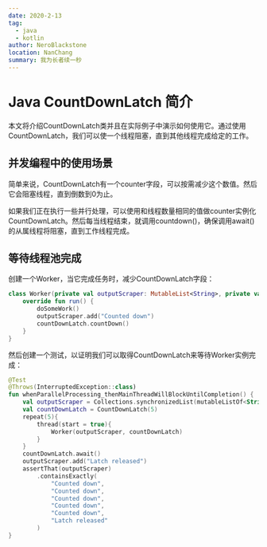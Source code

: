 ```yaml
---
date: 2020-2-13
tag: 
  - java
  - kotlin
author: NeroBlackstone
location: NanChang
summary: 我为长者续一秒
---
```


# Java CountDownLatch 简介

本文将介绍CountDownLatch类并且在实际例子中演示如何使用它。通过使用CountDownLatch，我们可以使一个线程阻塞，直到其他线程完成给定的工作。

## 并发编程中的使用场景

简单来说，CountDownLatch有一个counter字段，可以按需减少这个数值。然后它会阻塞线程，直到倒数到0为止。

如果我们正在执行一些并行处理，可以使用和线程数量相同的值做counter实例化CountDownLatch。然后每当线程结束，就调用countdown()，确保调用await()的从属线程将阻塞，直到工作线程完成。

## 等待线程池完成

创建一个Worker，当它完成任务时，减少CountDownLatch字段：

``` kotlin
class Worker(private val outputScraper: MutableList<String>, private val countDownLatch: CountDownLatch) : Runnable {
    override fun run() {
        doSomeWork()
        outputScraper.add("Counted down")
        countDownLatch.countDown()
    }
}
```

然后创建一个测试，以证明我们可以取得CountDownLatch来等待Worker实例完成：

``` kotlin
@Test
@Throws(InterruptedException::class)
fun whenParallelProcessing_thenMainThreadWillBlockUntilCompletion() {
    val outputScraper = Collections.synchronizedList(mutableListOf<String>())
    val countDownLatch = CountDownLatch(5)
    repeat(5){
        thread(start = true){
            Worker(outputScraper, countDownLatch)
        }
    }
    countDownLatch.await()
    outputScraper.add("Latch released")
    assertThat(outputScraper)
        .containsExactly(
            "Counted down",
            "Counted down",
            "Counted down",
            "Counted down",
            "Counted down",
            "Latch released"
        )
}
```